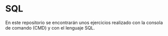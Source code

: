 # SQL
En este repositorio se encontrarán unos ejercicios realizado con la consola de comando (CMD) y con el lenguaje SQL.
